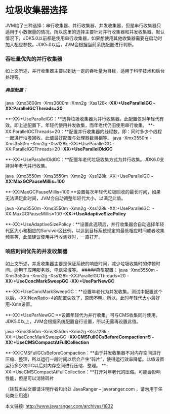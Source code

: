 # 垃圾收集器选择

JVM给了三种选择：串行收集器、并行收集器、并发收集器，但是串行收集器只适用于小数据量的情况，所以这里的选择主要针对并行收集器和并发收集器。默认情况下，JDK5.0以前都是使用串行收集器，如果想使用其他收集器需要在启动时加入相应参数。JDK5.0以后，JVM会根据当前系统配置进行判断。

### 吞吐量优先的并行收集器                                          
如上文所述，并行收集器主要以到达一定的吞吐量为目标，适用于科学技术和后台处理等。
##### 典型配置：
java -Xmx3800m -Xms3800m -Xmn2g -Xss128k **-XX:+UseParallelGC -XX:ParallelGCThreads=20**

**-XX:+UseParallelGC：**选择垃圾收集器为并行收集器。此配置仅对年轻代有效。即上述配置下，年轻代使用并发收集，而年老代仍旧使用串行收集。
**-XX:ParallelGCThreads=20：**配置并行收集器的线程数，即：同时多少个线程一起进行垃圾回收。此值最好配置与处理器数目相等。
java -Xmx3550m -Xms3550m -Xmn2g -Xss128k -XX:+UseParallelGC -XX:ParallelGCThreads=20 **-XX:+UseParallelOldGC**

**-XX:+UseParallelOldGC：**配置年老代垃圾收集方式为并行收集。JDK6.0支持对年老代并行收集。

java -Xmx3550m -Xms3550m -Xmn2g -Xss128k
-XX:+UseParallelGC **-XX:MaxGCPauseMillis=100**

**-XX:MaxGCPauseMillis=100:**设置每次年轻代垃圾回收的最长时间，如果无法满足此时间，JVM会自动调整年轻代大小，以满足此值。

java -Xmx3550m -Xms3550m -Xmn2g -Xss128k -XX:+UseParallelGC  -XX:MaxGCPauseMillis=100 **-XX:+UseAdaptiveSizePolicy**

**-XX:+UseAdaptiveSizePolicy：**设置此选项后，并行收集器会自动选择年轻代区大小和相应的Survivor区比例，以达到目标系统规定的最低相应时间或者收集频率等，此值建议使用并行收集器时，一直打开。

### 响应时间优先的并发收集器
如上文所述，并发收集器主要是保证系统的响应时间，减少垃圾收集时的停顿时间。适用于应用服务器、电信领域等。
#####典型配置：
java -Xmx3550m -Xms3550m -Xmn2g -Xss128k -XX:ParallelGCThreads=20 **-XX:+UseConcMarkSweepGC -XX:+UseParNewGC**

**-XX:+UseConcMarkSweepGC：**设置年老代为并发收集。测试中配置这个以后，-XX:NewRatio=4的配置失效了，原因不明。所以，此时年轻代大小最好用-Xmn设置。

**-XX:+UseParNewGC:**设置年轻代为并行收集。可与CMS收集同时使用。JDK5.0以上，JVM会根据系统配置自行设置，所以无需再设置此值。

java -Xmx3550m -Xms3550m -Xmn2g -Xss128k -XX:+UseConcMarkSweepGC **-XX:CMSFullGCsBeforeCompaction=5 -XX:+UseCMSCompactAtFullCollection**

**-XX:CMSFullGCsBeforeCompaction：**由于并发收集器不对内存空间进行压缩、整理，所以运行一段时间以后会产生“碎片”，使得运行效率降低。此值设置运行多少次GC以后对内存空间进行压缩、整理。
**-XX:+UseCMSCompactAtFullCollection：**打开对年老代的压缩。可能会影响性能，但是可以消除碎片

（转载本站文章请注明作者和出处 JavaRanger – javaranger.com ，请勿用于任何商业用途）

本文链接: http://www.javaranger.com/archives/1832 
